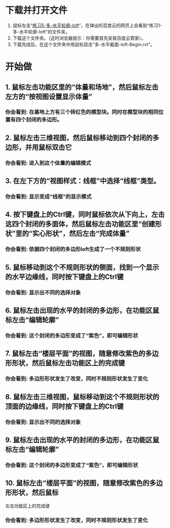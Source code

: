 # 下载并打开文件

1. 鼠标左击“[练习5-多-水平轮廓-loft](http://pan.baidu.com/s/1eQMlhFO)”，在弹出的百度云的网页上会看到“练习1-多-水平轮廓-loft”的文件夹。
2. 下载这个文件夹。（这时浏览器提示：你需要首先安装百度云管家）。
3. 下载完成后，在这个文件夹中用鼠标双击"多-水平截面-loft-Begin.rvt"。

# 开始做

## 1. 鼠标左击功能区里的“体量和场地”，然后鼠标左击左方的“按视图设置显示体量”

### 你会看到: 在基地上方有三个砖红色的模型块。同时在模型块的相同位置有四个封闭的多边形。

## 2. 鼠标左击三维视图，然后鼠标移动到四个封闭的多边形，并用鼠标双击它

### 你会看到: 进入到这个体量的编辑模式

## 3. 在左下方的“视图样式：线框”中选择“线框”类型。

### 你会看到: 显示变成“线框”的显示模式

## 4. 按下键盘上的Ctrl键，同时鼠标依次从下向上，左击这四个封闭的多面体，然后鼠标左击功能区里“创建形状”里的“实心形状”，然后左击“完成体量”

### 你会看到: 依据四个封闭的多边形loft生成了一个不规则形状

## 5. 鼠标移动到这个不规则形状的侧面，找到一个显示的水平边缘线，同时按下键盘上的Ctrl键	

### 你会看到: 显示出不同的选择对象

## 6. 鼠标左击出现的水平的封闭的多边形，在功能区鼠标左击“编辑轮廓”

### 你会看到: 这个封闭的多边形变成了“紫色”，即可编辑形状

## 7. 鼠标左击“楼层平面”的视图，随意修改紫色的多边形形状，然后鼠标左击功能区上的完成键

### 你会看到: 多边形形状发生了改变，同时不规则形状发生了变化

## 8. 鼠标左击三维视图，鼠标移动到这个不规则形状的顶面的边缘线，同时按下键盘上的Ctrl键

### 你会看到: 显示出不同的选择对象

## 9. 鼠标左击出现的水平的封闭的多边形，在功能区鼠标左击“编辑轮廓”

### 你会看到: 这个封闭的多边形变成了“紫色”，即可编辑形状

## 10. 鼠标左击“楼层平面”的视图，随意修改紫色的多边形形状，然后鼠标
左击功能区上的完成键

### 你会看到: 多边形形状发生了改变，同时不规则形状发生了变化
